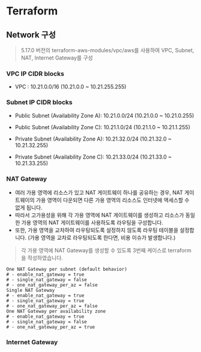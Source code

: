 # Terraform

## Network 구성
> 5.17.0 버전의 terraform-aws-modules/vpc/aws를 사용하여 VPC, Subnet, NAT, Internet Gateway를 구성

### VPC IP CIDR blocks
- VPC : 10.21.0.0/16 (10.21.0.0 ~ 10.21.255.255)

### Subnet IP CIDR blocks
- Public Subnet (Availability Zone A): 10.21.0.0/24 (10.21.0.0 ~ 10.21.0.255)
- Public Subnet (Availability Zone C): 10.21.1.0/24 (10.21.1.0 ~ 10.21.1.255)

- Private Subnet (Availability Zone A): 10.21.32.0/24 (10.21.32.0 ~ 10.21.32.255)
- Private Subnet (Availability Zone C): 10.21.33.0/24 (10.21.33.0 ~ 10.21.33.255)

### NAT Gateway
- 여러 가용 영역에 리소스가 있고 NAT 게이트웨이 하나를 공유하는 경우, NAT 게이트웨이의 가용 영역이 다운되면 다른 가용 영역의 리소스도 인터넷에 액세스할 수 없게 됩니다. 
- 따라서 고가용성을 위해 각 가용 영역에 NAT 게이트웨이를 생성하고 리소스가 동일한 가용 영역의 NAT 게이트웨이를 사용하도록 라우팅을 구성합니다. 
- 또한, 가용 영역을 교차하여 라우팅되도록 설정하지 않도록 라우팅 테이블을 설정합니다. (가용 영역을 교차로 라우팅되도록 한다면, 비용 이슈가 발생합니다.)

> 각 가용 영역에 NAT Gateway를 생성할 수 있도록 3번째 케이스로 terraform을 작성하였습니다.
~~~
One NAT Gateway per subnet (default behavior)
# - enable_nat_gateway = true
# - single_nat_gateway = false
# - one_nat_gateway_per_az = false
Single NAT Gateway
# - enable_nat_gateway = true
# - single_nat_gateway = true
# - one_nat_gateway_per_az = false
One NAT Gateway per availability zone
# - enable_nat_gateway = true
# - single_nat_gateway = false
# - one_nat_gateway_per_az = true
~~~

### Internet Gateway


